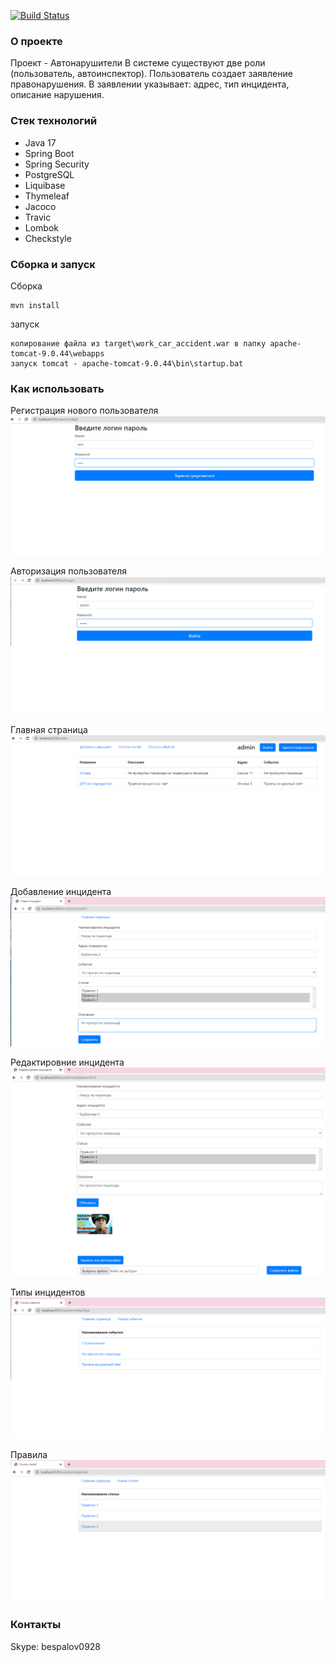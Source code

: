 ﻿[![Build Status](https://app.travis-ci.com/bespalov0928/work_car_accident_V2.svg?branch=master)](https://app.travis-ci.com/bespalov0928/work_car_accident_V2)
### О проекте
Проект - Автонарушители
В системе существуют две роли (пользователь, автоинспектор).
Пользователь создает заявление правонарушения.
В заявлении указывает: адрес, тип инцидента, описание нарушения.

### Стек технологий
* Java 17
* Spring Boot
* Spring Security
* PostgreSQL
* Liquibase
* Thymeleaf
* Jacoco
* Travic
* Lombok
* Checkstyle 

### Сборка и запуск
Сборка
```
mvn install
```
запуск
```
копирование файла из target\work_car_accident.war в папку apache-tomcat-9.0.44\webapps
запуск tomcat - apache-tomcat-9.0.44\bin\startup.bat
```

### Как использовать
Регистрация нового пользователя
![ScreenShot](images/reg.png)

Авторизация пользователя
![ScreenShot](images/login.png)

Главная страница
![ScreenShot](images/index.png)

Добавление инцидента
![ScreenShot](images/newAcc.png)

Редактировние инцидента
![ScreenShot](images/updAcc.png)

Типы инцидентов
![ScreenShot](images/acc.png)

Правила
![ScreenShot](images/rules.png)

### Контакты
Skype: bespalov0928